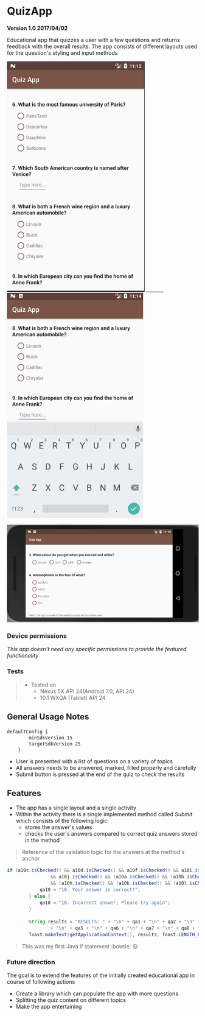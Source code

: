 # QuizApp
**Version 1.0 2017/04/02**

Educational app that quizzes a user with a few questions and returns feedback with the overall results. The app consists of different layouts used for the question's styling and input methods

![](https://github.com/skorudzhiev/QuizApp/blob/master/readme/quizApp1%20-%20Nexus_5X_API_24_5554.png) _______ ![](https://github.com/skorudzhiev/QuizApp/blob/master/readme/quizApp2%20-%20Nexus_5X_API_24_5554.png)
  
![alt text](https://github.com/skorudzhiev/QuizApp/blob/master/readme/quizApp3%20-%20Nexus_5X_API_24_5554.png)

### Device permissions
*This app doesn't need any specific permissions to provide the featured functionality*

### Tests
> * Tested on 
>   * Nexus 5X API 24(Android 7.0, API 24) 
>   * 10.1 WXGA (Tablet) API 24

## General Usage Notes

```Gradle
defaultConfig {
        minSdkVersion 15
        targetSdkVersion 25
    }
```
* User is presented with a list of questions on a variety of topics
* All answers needs to be answered, marked, filled properly and carefully
* Submit button is pressed at the end of the quiz to check the results

## Features

* The app has a single layout and a single activity
* Within the activity there is a single implemented method called *Submit* which consists of the following logic: 
  * stores the answer's values
  * checks the user's answers compared to correct quiz answers stored in the method 
  
> Reference of the validation logic for the answers at the method's anchor
```Java
if (a10c.isChecked() && a10d.isChecked() && a10f.isChecked() && a10i.isChecked()
                && a10j.isChecked() && !a10a.isChecked() && !a10b.isChecked() && !a10e.isChecked() && !a10g.isChecked()
                && !a10h.isChecked() && !a10k.isChecked() && !a10l.isChecked()) {
            qa10 = "10. Your answer is correct!";
        } else {
            qa10 = "10. Incorrect answer; Please try again";
        }

        String results = "RESULTS: " + "\n" + qa1 + "\n" + qa2 + "\n" + qa3 + "\n" + qa4
                + "\n" + qa5 + "\n" + qa6 + "\n" + qa7 + "\n" + qa8 + "\n" + qa9 + "\n" + qa10;
        Toast.makeText(getApplicationContext(), results, Toast.LENGTH_LONG).show();
```
> This was my first Java if statement :bowtie: :smiley:

### Future direction
The goal is to extend the features of the initially created educational app in course of following actions 
* Create a library which can populate the app with more questions 
* Splitting the quiz content on different topics
* Make the app entertaining

